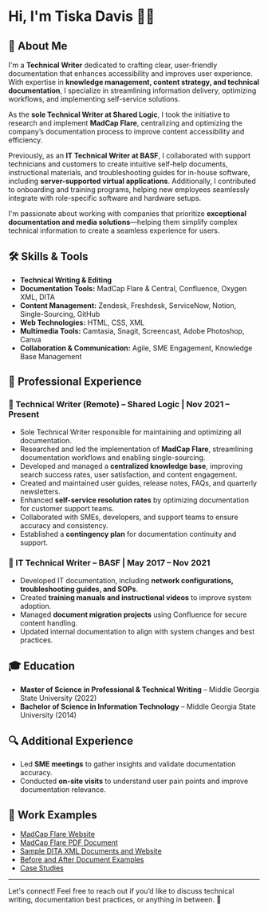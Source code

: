 # Hi, I'm Tiska Davis 👋🏾

## 📌 About Me

I'm a **Technical Writer** dedicated to crafting clear, user-friendly documentation that enhances accessibility and improves user experience. With expertise in **knowledge management, content strategy, and technical documentation**, I specialize in streamlining information delivery, optimizing workflows, and implementing self-service solutions.

As the **sole Technical Writer at Shared Logic**, I took the initiative to research and implement **MadCap Flare**, centralizing and optimizing the company’s documentation process to improve content accessibility and efficiency.

Previously, as an **IT Technical Writer at BASF**, I collaborated with support technicians and customers to create intuitive self-help documents, instructional materials, and troubleshooting guides for in-house software, including **server-supported virtual applications**. Additionally, I contributed to onboarding and training programs, helping new employees seamlessly integrate with role-specific software and hardware setups.

I'm passionate about working with companies that prioritize **exceptional documentation and media solutions**—helping them simplify complex technical information to create a seamless experience for users.

## 🛠️ Skills & Tools

- **Technical Writing & Editing**
- **Documentation Tools:** MadCap Flare & Central, Confluence, Oxygen XML, DITA
- **Content Management:** Zendesk, Freshdesk, ServiceNow, Notion, Single-Sourcing, GitHub
- **Web Technologies:** HTML, CSS, XML
- **Multimedia Tools:** Camtasia, Snagit, Screencast, Adobe Photoshop, Canva
- **Collaboration & Communication:** Agile, SME Engagement, Knowledge Base Management

## 💼 Professional Experience

### 🔹 Technical Writer (Remote) – Shared Logic | Nov 2021 – Present

- Sole Technical Writer responsible for maintaining and optimizing all documentation.
- Researched and led the implementation of **MadCap Flare**, streamlining documentation workflows and enabling single-sourcing.
- Developed and managed a **centralized knowledge base**, improving search success rates, user satisfaction, and content engagement.
- Created and maintained user guides, release notes, FAQs, and quarterly newsletters.
- Enhanced **self-service resolution rates** by optimizing documentation for customer support teams.
- Collaborated with SMEs, developers, and support teams to ensure accuracy and consistency.
- Established a **contingency plan** for documentation continuity and support.

### 🔹 IT Technical Writer – BASF | May 2017 – Nov 2021

- Developed IT documentation, including **network configurations, troubleshooting guides, and SOPs**.
- Created **training manuals and instructional videos** to improve system adoption.
- Managed **document migration projects** using Confluence for secure content handling.
- Updated internal documentation to align with system changes and best practices.

## 🎓 Education

- **Master of Science in Professional & Technical Writing** – Middle Georgia State University (2022)
- **Bachelor of Science in Information Technology** – Middle Georgia State University (2014)

## 🔍 Additional Experience

- Led **SME meetings** to gather insights and validate documentation accuracy.
- Conducted **on-site visits** to understand user pain points and improve documentation relevance.

## 📂 Work Examples

- [MadCap Flare Website](https://github.com/TiskaDavis/MadCap-Flare-Website-Project/blob/master/README.md)
- [MadCap Flare PDF Document](https://github.com/TiskaDavis/Flare-PDF-File-Sample)
- [Sample DITA XML Documents and Website](https://github.com/TiskaDavis/DITA-XML-Documents/blob/main/README.md)
- [Before and After Document Examples](https://github.com/TiskaDavis/Sample-Before-After-Documents/blob/main/README.md)
- [Case Studies](https://github.com/TiskaDavis/Case-Studies/blob/main/README.md)

---

Let's connect! Feel free to reach out if you’d like to discuss technical writing, documentation best practices, or anything in between. 🚀



